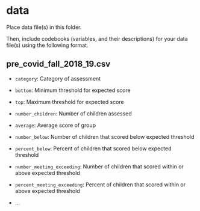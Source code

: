 # data

Place data file(s) in this folder.

Then, include codebooks (variables, and their descriptions) for your data file(s)
using the following format.

## pre_covid_fall_2018_19.csv

- `category`: Category of assessment
- `bottom`: Minimum threshold for expected score
- `top`: Maximum threshold for expected score
- `number_children`: Number of children assessed
- `average`: Average score of group
- `number_below`: Number of children that scored below expected threshold
- `percent_below`: Percent of children that scored below expected threshold
- `number_meeting_exceeding`: Number of children that scored within or above expected threshold
- `percent_meeting_exceeding`: Percent of children that scored within or above expected threshold

- ...
